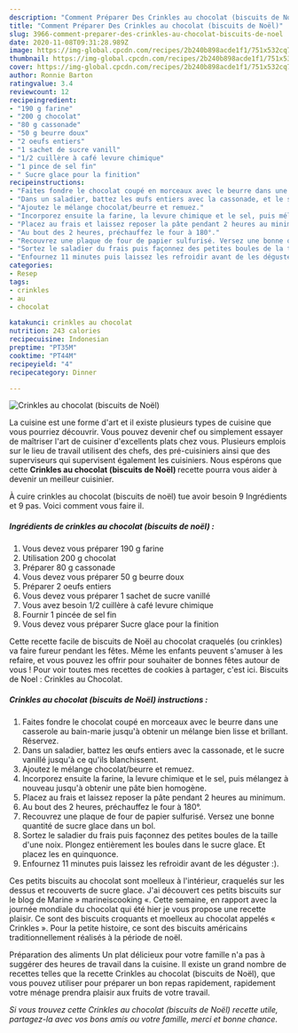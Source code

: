 ```yaml
---
description: "Comment Préparer Des Crinkles au chocolat (biscuits de Noël)"
title: "Comment Préparer Des Crinkles au chocolat (biscuits de Noël)"
slug: 3966-comment-preparer-des-crinkles-au-chocolat-biscuits-de-noel
date: 2020-11-08T09:31:28.989Z
image: https://img-global.cpcdn.com/recipes/2b240b898acde1f1/751x532cq70/crinkles-au-chocolat-biscuits-de-noel-photo-principale-de-la-recette.jpg
thumbnail: https://img-global.cpcdn.com/recipes/2b240b898acde1f1/751x532cq70/crinkles-au-chocolat-biscuits-de-noel-photo-principale-de-la-recette.jpg
cover: https://img-global.cpcdn.com/recipes/2b240b898acde1f1/751x532cq70/crinkles-au-chocolat-biscuits-de-noel-photo-principale-de-la-recette.jpg
author: Ronnie Barton
ratingvalue: 3.4
reviewcount: 12
recipeingredient:
- "190 g farine"
- "200 g chocolat"
- "80 g cassonade"
- "50 g beurre doux"
- "2 oeufs entiers"
- "1 sachet de sucre vanill"
- "1/2 cuillère à café levure chimique"
- "1 pince de sel fin"
- " Sucre glace pour la finition"
recipeinstructions:
- "Faites fondre le chocolat coupé en morceaux avec le beurre dans une casserole au bain-marie jusqu&#39;à obtenir un mélange bien lisse et brillant. Réservez."
- "Dans un saladier, battez les œufs entiers avec la cassonade, et le sucre vanillé jusqu&#39;à ce qu&#39;ils blanchissent."
- "Ajoutez le mélange chocolat/beurre et remuez."
- "Incorporez ensuite la farine, la levure chimique et le sel, puis mélangez à nouveau jusqu&#39;à obtenir une pâte bien homogène."
- "Placez au frais et laissez reposer la pâte pendant 2 heures au minimum."
- "Au bout des 2 heures, préchauffez le four à 180°."
- "Recouvrez une plaque de four de papier sulfurisé. Versez une bonne quantité de sucre glace dans un bol."
- "Sortez le saladier du frais puis façonnez des petites boules de la taille d&#39;une noix. Plongez entièrement les boules dans le sucre glace. Et placez les en quinquonce."
- "Enfournez 11 minutes puis laissez les refroidir avant de les déguster :)."
categories:
- Resep
tags:
- crinkles
- au
- chocolat

katakunci: crinkles au chocolat 
nutrition: 243 calories
recipecuisine: Indonesian
preptime: "PT35M"
cooktime: "PT44M"
recipeyield: "4"
recipecategory: Dinner

---
```



![Crinkles au chocolat (biscuits de Noël)](https://img-global.cpcdn.com/recipes/2b240b898acde1f1/751x532cq70/crinkles-au-chocolat-biscuits-de-noel-photo-principale-de-la-recette.jpg)

La cuisine est une forme d'art et il existe plusieurs types de cuisine que vous pourriez découvrir. Vous pouvez devenir chef ou simplement essayer de maîtriser l'art de cuisiner d'excellents plats chez vous. Plusieurs emplois sur le lieu de travail utilisent des chefs, des pré-cuisiniers ainsi que des superviseurs qui supervisent également les cuisiniers. Nous espérons que cette <strong> Crinkles au chocolat (biscuits de Noël) </strong> recette pourra vous aider à devenir un meilleur cuisinier.

<!--inarticleads1-->

À cuire crinkles au chocolat (biscuits de noël) tue avoir besoin 9 Ingrédients et 9 pas. Voici comment vous faire il.

##### Ingrédients de crinkles au chocolat (biscuits de noël) :

1. Vous devez vous préparer 190 g farine
1. Utilisation 200 g chocolat
1. Préparer 80 g cassonade
1. Vous devez vous préparer 50 g beurre doux
1. Préparer 2 oeufs entiers
1. Vous devez vous préparer 1 sachet de sucre vanillé
1. Vous avez besoin 1/2 cuillère à café levure chimique
1. Fournir 1 pincée de sel fin
1. Vous devez vous préparer  Sucre glace pour la finition


Cette recette facile de biscuits de Noël au chocolat craquelés (ou crinkles) va faire fureur pendant les fêtes. Même les enfants peuvent s&#39;amuser à les refaire, et vous pouvez les offrir pour souhaiter de bonnes fêtes autour de vous ! Pour voir toutes mes recettes de cookies à partager, c&#39;est ici. Biscuits de Noel : Crinkles au Chocolat. 

<!--inarticleads2-->

##### Crinkles au chocolat (biscuits de Noël) instructions :

1. Faites fondre le chocolat coupé en morceaux avec le beurre dans une casserole au bain-marie jusqu&#39;à obtenir un mélange bien lisse et brillant. Réservez.
1. Dans un saladier, battez les œufs entiers avec la cassonade, et le sucre vanillé jusqu&#39;à ce qu&#39;ils blanchissent.
1. Ajoutez le mélange chocolat/beurre et remuez.
1. Incorporez ensuite la farine, la levure chimique et le sel, puis mélangez à nouveau jusqu&#39;à obtenir une pâte bien homogène.
1. Placez au frais et laissez reposer la pâte pendant 2 heures au minimum.
1. Au bout des 2 heures, préchauffez le four à 180°.
1. Recouvrez une plaque de four de papier sulfurisé. Versez une bonne quantité de sucre glace dans un bol.
1. Sortez le saladier du frais puis façonnez des petites boules de la taille d&#39;une noix. Plongez entièrement les boules dans le sucre glace. Et placez les en quinquonce.
1. Enfournez 11 minutes puis laissez les refroidir avant de les déguster :).


Ces petits biscuits au chocolat sont moelleux à l&#39;intérieur, craquelés sur les dessus et recouverts de sucre glace. J&#39;ai découvert ces petits biscuits sur le blog de Marine » marineiscooking «. Cette semaine, en rapport avec la journée mondiale du chocolat qui été hier je vous propose une recette plaisir. Ce sont des biscuits croquants et moelleux au chocolat appelés « Crinkles ». Pour la petite histoire, ce sont des biscuits américains traditionnellement réalisés à la période de noël. 

<!--inarticleads1-->

<p>
Préparation des aliments Un plat délicieux pour votre famille n'a pas à suggérer des heures de travail dans la cuisine. Il existe un grand nombre de recettes telles que la recette Crinkles au chocolat (biscuits de Noël), que vous pouvez utiliser pour préparer un bon repas rapidement, rapidement votre ménage prendra plaisir aux fruits de votre travail.
</p>

<p>
<i>Si vous trouvez cette Crinkles au chocolat (biscuits de Noël) recette utile, partagez-la avec vos bons amis ou votre famille, merci et bonne chance.</i>
</p>
